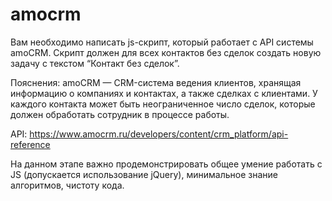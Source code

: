 # amocrm
Вам необходимо написать js-скрипт, который работает с API системы amoCRM. Скрипт должен для всех контактов без сделок создать новую задачу с текстом “Контакт без сделок”.

Пояснения:
amoCRM — CRM-система ведения клиентов, хранящая информацию о компаниях и контактах, а также сделках с клиентами. У каждого контакта может быть неограниченное число сделок, которые должен обработать сотрудник в процессе работы.

API: https://www.amocrm.ru/developers/content/crm_platform/api-reference

На данном этапе важно продемонстрировать общее умение работать с JS (допускается использование jQuery), минимальное знание алгоритмов, чистоту кода.
